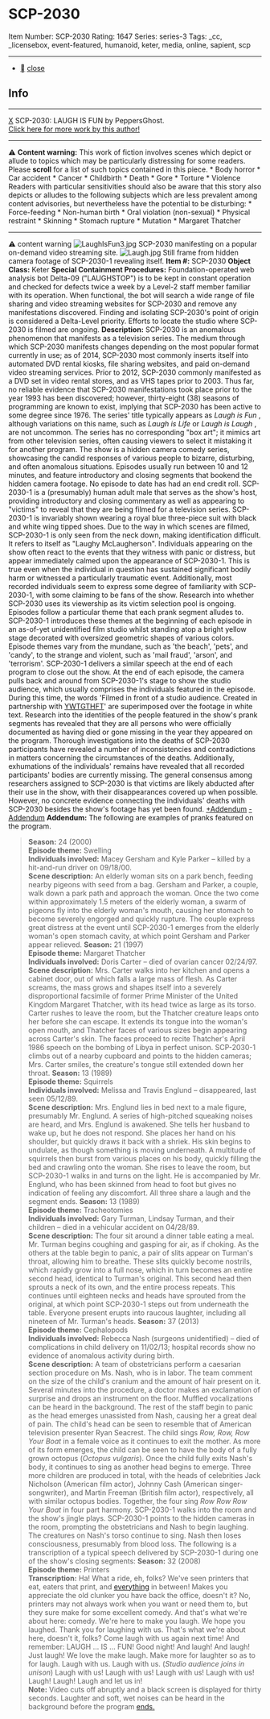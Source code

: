 # SCP-2030
Item Number: SCP-2030
Rating: 1647
Series: series-3
Tags: _cc, _licensebox, event-featured, humanoid, keter, media, online, sapient, scp

---

  * [](javascript:;)
[close](javascript:;)
## Info
* * *
[X](javascript:;)
SCP-2030: LAUGH IS FUN by PeppersGhost.  
[Click here for more work by this author!](/dr-john-peppersghost-pepper-s-personnel-file)
* * *
⚠️ **Content warning:** This work of fiction involves scenes which depict or allude to topics which may be particularly distressing for some readers. Please **scroll** for a list of such topics contained in this piece.
    * Body horror
    * Car accident
    * Cancer
    * Childbirth
    * Death
    * Gore
    * Torture
    * Violence
Readers with particular sensitivities should also be aware that this story also depicts or alludes to the following subjects which are less prevalent among content advisories, but nevertheless have the potential to be disturbing:
    * Force-feeding
    * Non-human birth
    * Oral violation (non-sexual)
    * Physical restraint
    * Skinning
    * Stomach rupture
    * Mutation
    * Margaret Thatcher
* * *

⚠️ content warning 
![LaughIsFun3.jpg](http://scp-wiki.wdfiles.com/local--files/scp-2030/LaughIsFun3.jpg)
SCP-2030 manifesting on a popular on-demand video streaming site.
![Laugh.jpg](http://scp-wiki.wdfiles.com/local--files/scp-2030/Laugh.jpg)
Still frame from hidden camera footage of SCP-2030-1 revealing itself.
**Item #:** SCP-2030
**Object Class:** Keter
**Special Containment Procedures:** Foundation-operated web analysis bot Delta-09 ("LAUGHSTOP") is to be kept in constant operation and checked for defects twice a week by a Level-2 staff member familiar with its operation. When functional, the bot will search a wide range of file sharing and video streaming websites for SCP-2030 and remove any manifestations discovered.
Finding and isolating SCP-2030's point of origin is considered a Delta-Level priority. Efforts to locate the studio where SCP-2030 is filmed are ongoing.
**Description:** SCP-2030 is an anomalous phenomenon that manifests as a television series. The medium through which SCP-2030 manifests changes depending on the most popular format currently in use; as of 2014, SCP-2030 most commonly inserts itself into automated DVD rental kiosks, file sharing websites, and paid on-demand video streaming services. Prior to 2012, SCP-2030 commonly manifested as a DVD set in video rental stores, and as VHS tapes prior to 2003. Thus far, no reliable evidence that SCP-2030 manifestations took place prior to the year 1993 has been discovered; however, thirty-eight (38) seasons of programming are known to exist, implying that SCP-2030 has been active to some degree since 1976.
The series' title typically appears as _Laugh is Fun_ , although variations on this name, such as _Laugh is Life_ or _Laugh is Laugh_ , are not uncommon. The series has no corresponding "box art"; it mimics art from other television series, often causing viewers to select it mistaking it for another program.
The show is a hidden camera comedy series, showcasing the candid responses of various people to bizarre, disturbing, and often anomalous situations. Episodes usually run between 10 and 12 minutes, and feature introductory and closing segments that bookend the hidden camera footage. No episode to date has had an end credit roll.
SCP-2030-1 is a (presumably) human adult male that serves as the show's host, providing introductory and closing commentary as well as appearing to "victims" to reveal that they are being filmed for a television series. SCP-2030-1 is invariably shown wearing a royal blue three-piece suit with black and white wing tipped shoes. Due to the way in which scenes are filmed, SCP-2030-1 is only seen from the neck down, making identification difficult. It refers to itself as "Laughy McLaugherson".
Individuals appearing on the show often react to the events that they witness with panic or distress, but appear immediately calmed upon the appearance of SCP-2030-1. This is true even when the individual in question has sustained significant bodily harm or witnessed a particularly traumatic event. Additionally, most recorded individuals seem to express some degree of familiarity with SCP-2030-1, with some claiming to be fans of the show. Research into whether SCP-2030 uses its viewership as its victim selection pool is ongoing.
Episodes follow a particular theme that each prank segment alludes to. SCP-2030-1 introduces these themes at the beginning of each episode in an as-of-yet unidentified film studio whilst standing atop a bright yellow stage decorated with oversized geometric shapes of various colors. Episode themes vary from the mundane, such as 'the beach', 'pets', and 'candy', to the strange and violent, such as 'mail fraud', 'arson', and 'terrorism'. SCP-2030-1 delivers a similar speech at the end of each program to close out the show.
At the end of each episode, the camera pulls back and around from SCP-2030-1's stage to show the studio audience, which usually comprises the individuals featured in the episode. During this time, the words 'Filmed in front of a studio audience. Created in partnership with [YWTGTHFT](/scp-1459)' are superimposed over the footage in white text. Research into the identities of the people featured in the show's prank segments has revealed that they are all persons who were officially documented as having died or gone missing in the year they appeared on the program.
Thorough investigations into the deaths of SCP-2030 participants have revealed a number of inconsistencies and contradictions in matters concerning the circumstances of the deaths. Additionally, exhumations of the individuals' remains have revealed that all recorded participants' bodies are currently missing. The general consensus among researchers assigned to SCP-2030 is that victims are likely abducted after their use in the show, with their disappearances covered up when possible. However, no concrete evidence connecting the individuals' deaths with SCP-2030 besides the show's footage has yet been found.
[+Addendum](javascript:;)
[-Addendum](javascript:;)
**Addendum:** The following are examples of pranks featured on the program.
> **Season:** 24 (2000)  
>  **Episode theme:** Swelling  
>  **Individuals involved:** Macey Gersham and Kyle Parker – killed by a hit-and-run driver on 09/18/00.  
>  **Scene description:** An elderly woman sits on a park bench, feeding nearby pigeons with seed from a bag. Gersham and Parker, a couple, walk down a park path and approach the woman. Once the two come within approximately 1.5 meters of the elderly woman, a swarm of pigeons fly into the elderly woman's mouth, causing her stomach to become severely engorged and quickly rupture. The couple express great distress at the event until SCP-2030-1 emerges from the elderly woman's open stomach cavity, at which point Gersham and Parker appear relieved.
> **Season:** 21 (1997)  
>  **Episode theme:** Margaret Thatcher  
>  **Individuals involved:** Doris Carter – died of ovarian cancer 02/24/97.  
>  **Scene description:** Mrs. Carter walks into her kitchen and opens a cabinet door, out of which falls a large mass of flesh. As Carter screams, the mass grows and shapes itself into a severely disproportional facsimile of former Prime Minister of the United Kingdom Margaret Thatcher, with its head twice as large as its torso. Carter rushes to leave the room, but the Thatcher creature leaps onto her before she can escape. It extends its tongue into the woman's open mouth, and Thatcher faces of various sizes begin appearing across Carter's skin. The faces proceed to recite Thatcher's April 1986 speech on the bombing of Libya in perfect unison. SCP-2030-1 climbs out of a nearby cupboard and points to the hidden cameras; Mrs. Carter smiles, the creature's tongue still extended down her throat.
> **Season:** 13 (1989)  
>  **Episode theme:** Squirrels  
>  **Individuals involved:** Melissa and Travis Englund – disappeared, last seen 05/12/89.  
>  **Scene description:** Mrs. Englund lies in bed next to a male figure, presumably Mr. Englund. A series of high-pitched squeaking noises are heard, and Mrs. Englund is awakened. She tells her husband to wake up, but he does not respond. She places her hand on his shoulder, but quickly draws it back with a shriek. His skin begins to undulate, as though something is moving underneath. A multitude of squirrels then burst from various places on his body, quickly filling the bed and crawling onto the woman. She rises to leave the room, but SCP-2030-1 walks in and turns on the light. He is accompanied by Mr. Englund, who has been skinned from head to foot but gives no indication of feeling any discomfort. All three share a laugh and the segment ends.
> **Season:** 13 (1989)  
>  **Episode theme:** Tracheotomies  
>  **Individuals involved:** Gary Turman, Lindsay Turman, and their children – died in a vehicular accident on 04/28/89.  
>  **Scene description:** The four sit around a dinner table eating a meal. Mr. Turman begins coughing and gasping for air, as if choking. As the others at the table begin to panic, a pair of slits appear on Turman's throat, allowing him to breathe. These slits quickly become nostrils, which rapidly grow into a full nose, which in turn becomes an entire second head, identical to Turman's original. This second head then sprouts a neck of its own, and the entire process repeats. This continues until eighteen necks and heads have sprouted from the original, at which point SCP-2030-1 steps out from underneath the table. Everyone present erupts into raucous laughter, including all nineteen of Mr. Turman's heads.
> **Season:** 37 (2013)  
>  **Episode theme:** Cephalopods  
>  **Individuals involved:** Rebecca Nash (surgeons unidentified) – died of complications in child delivery on 11/02/13; hospital records show no evidence of anomalous activity during birth.  
>  **Scene description:** A team of obstetricians perform a caesarian section procedure on Ms. Nash, who is in labor. The team comment on the size of the child's cranium and the amount of hair present on it. Several minutes into the procedure, a doctor makes an exclamation of surprise and drops an instrument on the floor. Muffled vocalizations can be heard in the background. The rest of the staff begin to panic as the head emerges unassisted from Nash, causing her a great deal of pain. The child's head can be seen to resemble that of American television presenter Ryan Seacrest. The child sings _Row, Row, Row Your Boat_ in a female voice as it continues to exit the mother.
> As more of its form emerges, the child can be seen to have the body of a fully grown octopus (_Octopus vulgaris_). Once the child fully exits Nash's body, it continues to sing as another head begins to emerge. Three more children are produced in total, with the heads of celebrities Jack Nicholson (American film actor), Johnny Cash (American singer-songwriter), and Martin Freeman (British film actor), respectively, all with similar octopus bodies. Together, the four sing _Row Row Row Your Boat_ in four part harmony. SCP-2030-1 walks into the room and the show's jingle plays. SCP-2030-1 points to the hidden cameras in the room, prompting the obstetricians and Nash to begin laughing. The creatures on Nash's torso continue to sing. Nash then loses consciousness, presumably from blood loss.
The following is a transcription of a typical speech delivered by SCP-2030-1 during one of the show's closing segments:
> **Season:** 32 (2008)  
>  **Episode theme:** Printers  
>  **Transcription:** Ha! What a ride, eh, folks? We've seen printers that eat, eaters that print, and [everything](/scp-2535) in between! Makes you appreciate the old clunker you have back the office, doesn't it? No, printers may not always work when you want or need them to, but they sure make for some excellent comedy. And that's what we're about here: comedy. We're here to make you laugh. We hope you laughed. Thank you for laughing with us. That's what we're about here, doesn't it, folks? Come laugh with us again next time! And remember: LAUGH … IS … FUN! Good night! And laugh! And laugh! Just laugh! We love the make laugh. Make more for laughter so as to for laugh. Laugh with us. Laugh with us. (_Studio audience joins in unison_) Laugh with us! Laugh with us! Laugh with us! Laugh with us! Laugh! Laugh! Laugh and let us in!  
>  **Note:** Video cuts off abruptly and a black screen is displayed for thirty seconds. Laughter and soft, wet noises can be heard in the background before the program [ends.](/funerals-are-fun)
